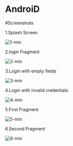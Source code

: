 # AndroiD
 
#Screenshots

1.Splash Screen

![1-min](https://github.com/SreeragTV99/AndroiD/assets/75733117/f6a7d970-1d4f-4962-84ad-0d3e91049375)

2.login Fragment

![2-min](https://github.com/SreeragTV99/AndroiD/assets/75733117/35b61d09-53dc-4989-a47f-531e5c15345d)

3.Login with empty fields

![3-min](https://github.com/SreeragTV99/AndroiD/assets/75733117/be6385fe-456d-446b-a117-8d6bf78f148e)

4.Login with invalid credentials

![4-min](https://github.com/SreeragTV99/AndroiD/assets/75733117/121966d1-c5fc-4368-bbfd-896011239d0a)

5.First Fragment

![5-min](https://github.com/SreeragTV99/AndroiD/assets/75733117/711daa68-3e31-41c4-9516-1a47f1d2a5b1)

6.Second Fragment

![6-min](https://github.com/SreeragTV99/AndroiD/assets/75733117/7e0e7502-f836-43f5-b8a9-0cf193619385)
